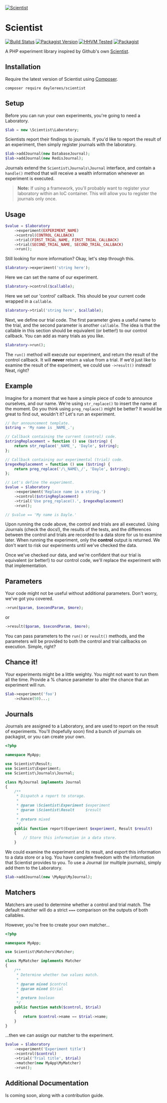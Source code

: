 [![Scientist](scientist.png)](https://packagist.org/packages/daylerees/scientist)

# Scientist

[![Build Status](https://travis-ci.org/daylerees/scientist.svg?branch=master)](https://travis-ci.org/daylerees/scientist)
[![Packagist Version](https://img.shields.io/packagist/v/daylerees/scientist.svg)](https://packagist.org/packages/daylerees/scientist)
[![HHVM Tested](https://img.shields.io/hhvm/daylerees/scientist.svg)](https://travis-ci.org/daylerees/scientist)
[![Packagist](https://img.shields.io/packagist/dt/daylerees/scientist.svg)](https://packagist.org/packages/daylerees/scientist)

A PHP experiment library inspired by Github's own [Scientist](https://github.com/github/scientist).

## Installation

Require the latest version of Scientist using [Composer](https://getcomposer.org/).

    composer require daylerees/scientist

## Setup

Before you can run your own experiments, you're going to need  a Laboratory.

```php
$lab = new \Scientist\Laboratory;
```

Scientists report their findings to journals. If you'd like to report the result of an experiment, then simply register journals with the laboratory.

```php
$lab->addJournal(new DatabaseJournal);
$lab->addJournal(new RedisJournal);
```

Journals extend the `Scientist\Journals\Journal` interface, and contain a `handle()` method that will receive a wealth information whenever an experiment is executed.

> **Note:** If using a framework, you'll probably want to register your laboratory within an IoC container. This will allow you to register the journals only once.

## Usage

```php
$value = $laboratory
    ->experiment(EXPERIMENT_NAME)
    ->control(CONTROL_CALLBACK)
    ->trial(FIRST_TRIAL_NAME, FIRST_TRIAL_CALLBACK)
    ->trial(SECOND_TRIAL_NAME, SECOND_TRIAL_CALLBACK)
    ->run();
```

Still looking for more information? Okay, let's step through this.

```php
$labratory->experiment('string here');
```

Here we can set the name of our experiment.

```php
$labratory->control($callable);
```

Here we set our 'control' callback. This should be your current code wrapped in a `callable`.

```php
$labratory->trial('string here', $callable);
```

Next, we define our trial code. The first parameter gives a useful name to the trial, and the second parameter is another `callable`. The idea is that the callable in this section should be equivalent (or better!) to our control callback. You can add as many trials as you like.

```php
$labratory->run();
```

The `run()` method will execute our experiment, and return the result of the control callback. It will **never** return a value from a trial. If we'd just like to examine the result of the experiment, we could use `->result()` instead! Neat, right?

## Example

Imagine for a moment that we have a simple piece of code to announce ourselves, and our name. We're using `str_replace()` to insert the name at the moment. Do you think using `preg_replace()` might be better? It would be great to find out, wouldn't it? Let's run an experiment.

```php
// Our announcement template.
$string = 'My name is _NAME_.';

// Callback containing the current (control) code.
$stringReplacement = function () use ($string) {
    return str_replace('_NAME_', 'Dayle', $string);
};

// Callback containing our experimental (trial) code.
$regexReplacement = function () use ($string) {
    return preg_replace('/\_NAME\_/', 'Dayle', $string);
};

// Let's define the experiment.
$value = $laboratory
    ->experiment('Replace name in a string.')
    ->control($stringReplacement)
    ->trial('Use preg_replace().', $regexReplacement)
    ->run();

// $value == 'My name is Dayle.'
```

Upon running the code above, the control and trials are all executed. Using Journals (check the docs!), the results of the tests, and the differences between the control and trials are recorded to a data store for us to examine later. When running the experiment, only the **control** output is returned. We don't want to risk our experiments until we've checked the data.

Once we've checked our data, and we're confident that our trial is equivalent (or better!) to our control code, we'll replace the experiment with that implementation.

## Parameters

Your code might not be useful without additional parameters. Don't worry, we've got you covered.

```php
->run($param, $secondParam, $more);
```

or

```php
->result($param, $secondParam, $more);
```

You can pass parameters to the `run()` or `result()` methods, and the parameters will be provided to both the control and trial callbacks on execution. Simple, right?

## Chance it!

Your experiments might be a little weighty. You might not want to run them all the time. Provide a % chance parameter to alter the chance that an experiment will run.

```php
$lab->experiment('foo')
    ->chance(50)...;
```

## Journals

Journals are assigned to a Laboratory, and are used to report on the result of experiments. You'll (hopefully soon) find a bunch of journals on packagist, or you can create your own.

```php
<?php

namespace MyApp;

use Scientist\Result;
use Scientist\Experiment;
use Scientist\Journals\Journal;

class MyJournal implements Journal
{
    /**
     * Dispatch a report to storage.
     *
     * @param \Scientist\Experiment $experiment
     * @param \Scientist\Result     $result
     *
     * @return mixed
     */
    public function report(Experiment $experiment, Result $result)
    {
        // Store this information in a data store.
    }
```

We could examine the experiment and its result, and export this information to a data store or a log. You have complete freedom with the information that Scientist provides to you. To use a Journal (or multiple journals), simply add them to the Laboratory.

```php
$lab->addJournal(new \MyApp\MyJournal);
```

## Matchers

Matchers are used to determine whether a control and trial match. The default matcher will do a strict `===` comparison on the outputs of both callables.

However, you're free to create your own matcher...

```php
<?php

namespace MyApp;

use Scientist\Matchers\Matcher;

class MyMatcher implements Matcher
{
    /**
     * Determine whether two values match.
     *
     * @param mixed $control
     * @param mixed $trial
     *
     * @return boolean
     */
    public function match($control, $trial)
    {
        return $control->name == $trial->name;
    }
}
```

...then we can assign our matcher to the experiment.

```php
$value = $laboratory
    ->experiment('Experiment title')
    ->control($control)
    ->trial('Trial title', $trial)
    ->matcher(new MyApp\MyMatcher)
    ->run();
```

## Additional Documentation

Is coming soon, along with a contribution guide.
